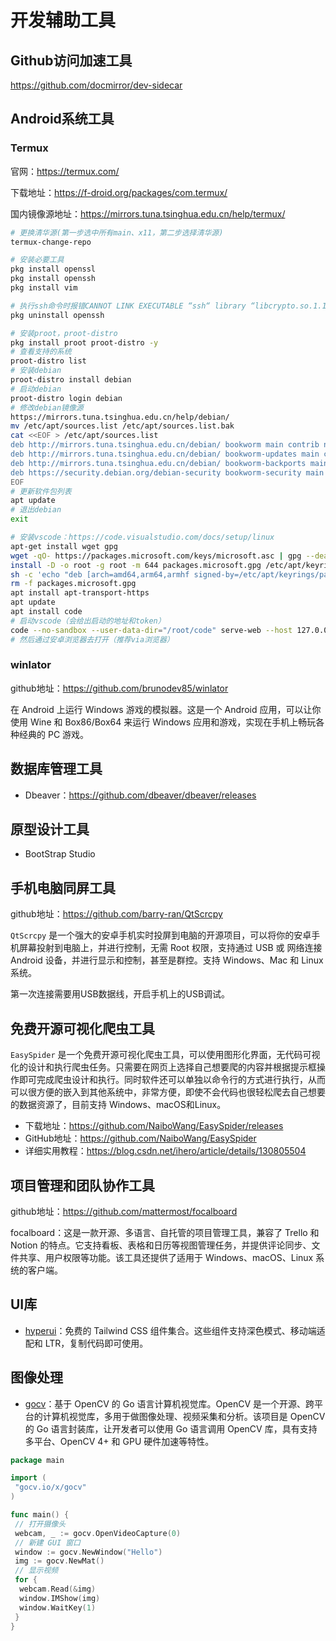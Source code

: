 # 开发辅助工具

## Github访问加速工具

https://github.com/docmirror/dev-sidecar

## Android系统工具

### Termux

官网：https://termux.com/

下载地址：https://f-droid.org/packages/com.termux/

国内镜像源地址：https://mirrors.tuna.tsinghua.edu.cn/help/termux/

```bash
# 更换清华源(第一步选中所有main、x11，第二步选择清华源)
termux-change-repo

# 安装必要工具
pkg install openssl
pkg install openssh
pkg install vim

# 执行ssh命令时报错CANNOT LINK EXECUTABLE “ssh“ library “libcrypto.so.1.1“ not found，需要先卸载openssh，然后先安装ssl，再安装ssh
pkg uninstall openssh

# 安装proot，proot-distro
pkg install proot proot-distro -y
# 查看支持的系统
proot-distro list
# 安装debian
proot-distro install debian
# 启动debian
proot-distro login debian
# 修改debian镜像源
https://mirrors.tuna.tsinghua.edu.cn/help/debian/
mv /etc/apt/sources.list /etc/apt/sources.list.bak
cat <<EOF > /etc/apt/sources.list
deb http://mirrors.tuna.tsinghua.edu.cn/debian/ bookworm main contrib non-free non-free-firmware
deb http://mirrors.tuna.tsinghua.edu.cn/debian/ bookworm-updates main contrib non-free non-free-firmware
deb http://mirrors.tuna.tsinghua.edu.cn/debian/ bookworm-backports main contrib non-free non-free-firmware
deb https://security.debian.org/debian-security bookworm-security main contrib non-free non-free-firmware
EOF
# 更新软件包列表
apt update
# 退出debian
exit

# 安装vscode：https://code.visualstudio.com/docs/setup/linux
apt-get install wget gpg
wget -qO- https://packages.microsoft.com/keys/microsoft.asc | gpg --dearmor > packages.microsoft.gpg
install -D -o root -g root -m 644 packages.microsoft.gpg /etc/apt/keyrings/packages.microsoft.gpg
sh -c 'echo "deb [arch=amd64,arm64,armhf signed-by=/etc/apt/keyrings/packages.microsoft.gpg] https://packages.microsoft.com/repos/code stable main" > /etc/apt/sources.list.d/vscode.list'
rm -f packages.microsoft.gpg
apt install apt-transport-https
apt update
apt install code
# 启动vscode（会给出启动的地址和token）
code --no-sandbox --user-data-dir="/root/code" serve-web --host 127.0.0.1
# 然后通过安卓浏览器去打开（推荐via浏览器）
```

### winlator

github地址：https://github.com/brunodev85/winlator

在 Android 上运行 Windows 游戏的模拟器。这是一个 Android 应用，可以让你使用 Wine 和 Box86/Box64 来运行 Windows 应用和游戏，实现在手机上畅玩各种经典的 PC 游戏。

## 数据库管理工具

* Dbeaver：https://github.com/dbeaver/dbeaver/releases


## 原型设计工具

* BootStrap Studio

## 手机电脑同屏工具

github地址：https://github.com/barry-ran/QtScrcpy

`QtScrcpy` 是一个强大的安卓手机实时投屏到电脑的开源项目，可以将你的安卓手机屏幕投射到电脑上，并进行控制，无需 Root 权限，支持通过 USB 或 网络连接 Android 设备，并进行显示和控制，甚至是群控。支持 Windows、Mac 和 Linux 系统。

第一次连接需要用USB数据线，开启手机上的USB调试。



## 免费开源可视化爬虫工具

`EasySpider` 是一个免费开源可视化爬虫工具，可以使用图形化界面，无代码可视化的设计和执行爬虫任务。只需要在网页上选择自己想要爬的内容并根据提示框操作即可完成爬虫设计和执行。同时软件还可以单独以命令行的方式进行执行，从而可以很方便的嵌入到其他系统中，非常方便，即使不会代码也很轻松爬去自己想要的数据资源了，目前支持 Windows、macOS和Linux。

* 下载地址：https://github.com/NaiboWang/EasySpider/releases
* GitHub地址：https://github.com/NaiboWang/EasySpider
* 详细实用教程：https://blog.csdn.net/ihero/article/details/130805504

## 项目管理和团队协作工具

github地址：https://github.com/mattermost/focalboard

focalboard：这是一款开源、多语言、自托管的项目管理工具，兼容了 Trello 和 Notion 的特点。它支持看板、表格和日历等视图管理任务，并提供评论同步、文件共享、用户权限等功能。该工具还提供了适用于 Windows、macOS、Linux 系统的客户端。

## UI库

* [hyperui](https://github.com/markmead/hyperui)：免费的 Tailwind CSS 组件集合。这些组件支持深色模式、移动端适配和 LTR，复制代码即可使用。

## 图像处理

* [gocv](https://github.com/hybridgroup/gocv)：基于 OpenCV 的 Go 语言计算机视觉库。OpenCV 是一个开源、跨平台的计算机视觉库，多用于做图像处理、视频采集和分析。该项目是 OpenCV 的 Go 语言封装库，让开发者可以使用 Go 语言调用 OpenCV 库，具有支持多平台、OpenCV 4+ 和 GPU 硬件加速等特性。

```go
package main

import (
 "gocv.io/x/gocv"
)

func main() {
 // 打开摄像头
 webcam, _ := gocv.OpenVideoCapture(0)
 // 新建 GUI 窗口
 window := gocv.NewWindow("Hello")
 img := gocv.NewMat()
 // 显示视频
 for {
  webcam.Read(&img)
  window.IMShow(img)
  window.WaitKey(1)
 }
}
```